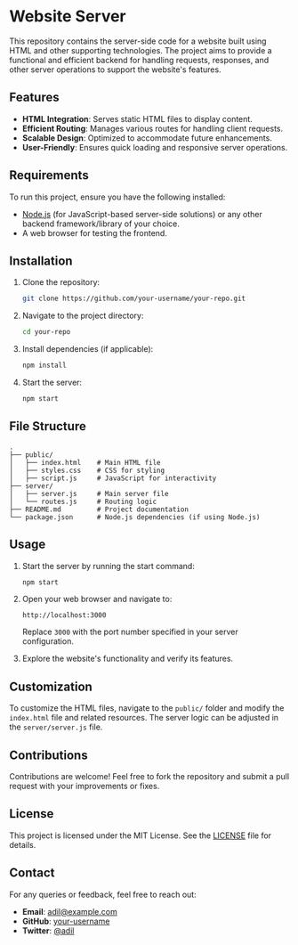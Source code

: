 # Website Server

This repository contains the server-side code for a website built using HTML and other supporting technologies. The project aims to provide a functional and efficient backend for handling requests, responses, and other server operations to support the website's features.

## Features

- **HTML Integration**: Serves static HTML files to display content.
- **Efficient Routing**: Manages various routes for handling client requests.
- **Scalable Design**: Optimized to accommodate future enhancements.
- **User-Friendly**: Ensures quick loading and responsive server operations.

## Requirements

To run this project, ensure you have the following installed:

- [Node.js](https://nodejs.org/) (for JavaScript-based server-side solutions) or any other backend framework/library of your choice.
- A web browser for testing the frontend.

## Installation

1. Clone the repository:
   ```bash
   git clone https://github.com/your-username/your-repo.git
   ```
2. Navigate to the project directory:
   ```bash
   cd your-repo
   ```
3. Install dependencies (if applicable):
   ```bash
   npm install
   ```
4. Start the server:
   ```bash
   npm start
   ```

## File Structure

```plaintext
.
├── public/
│   ├── index.html    # Main HTML file
│   ├── styles.css    # CSS for styling
│   ├── script.js     # JavaScript for interactivity
├── server/
│   ├── server.js     # Main server file
│   └── routes.js     # Routing logic
├── README.md         # Project documentation
└── package.json      # Node.js dependencies (if using Node.js)
```

## Usage

1. Start the server by running the start command:
   ```bash
   npm start
   ```
2. Open your web browser and navigate to:
   ```
   http://localhost:3000
   ```
   Replace `3000` with the port number specified in your server configuration.

3. Explore the website's functionality and verify its features.

## Customization

To customize the HTML files, navigate to the `public/` folder and modify the `index.html` file and related resources. The server logic can be adjusted in the `server/server.js` file.

## Contributions

Contributions are welcome! Feel free to fork the repository and submit a pull request with your improvements or fixes.

## License

This project is licensed under the MIT License. See the [LICENSE](LICENSE) file for details.

## Contact

For any queries or feedback, feel free to reach out:

- **Email**: adil@example.com
- **GitHub**: [your-username](https://github.com/your-username)
- **Twitter**: [@adil](https://twitter.com/adil)
